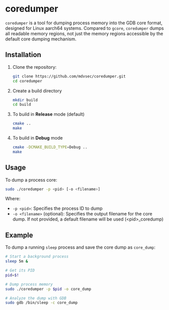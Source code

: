# coredumper
`coredumper` is a tool for dumping process memory into the GDB core format, designed for Linux aarch64 systems. Compared to `gcore`, `coredumper` dumps all readable memory regions, not just the memory regions accessible by the default core dumping mechanism.

## Installation
1. Clone the repository:
   ```bash
   git clone https://github.com/mdvsec/coredumper.git
   cd coredumper
   ```
2. Create a build directory
   ```bash
   mkdir build
   cd build
   ```
3. To build in **Release** mode (default)
   ```bash
   cmake ..
   make
   ```
4. To build in **Debug** mode
   ```bash
   cmake -DCMAKE_BUILD_TYPE=Debug ..
   make
   ```

## Usage
To dump a process core:
```bash
sudo ./coredumper -p <pid> [-o <filename>]
```
Where:
- `-p <pid>`: Specifies the process ID to dump
- `-o <filename>` (optional): Specifies the output filename for the core dump. If not provided, a default filename will be used (\<pid\>_coredump)

## Example
To dump a running `sleep` process and save the core dump as `core_dump`:
```bash
# Start a background process
sleep 5m &

# Get its PID
pid=$!

# Dump process memory
sudo ./coredumper -p $pid -o core_dump

# Analyze the dump with GDB
sudo gdb /bin/sleep -c core_dump
```
